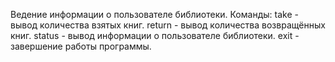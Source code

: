Ведение информации о пользователе библиотеки.
Команды:
take - вывод количества взятых книг.
return - вывод количества возвращённых книг.
status - вывод информации о пользователе библиотеки.
exit - завершение работы программы.
